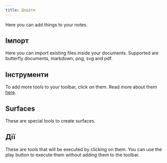 ```yaml
---
title: Додати
---
```


Here you can add things to your notes.

## Імпорт

Here you can import existing files inside your documents.
Supported are butterfly documents, markdown, png, svg and pdf.

## Інструменти

To add more tools to your toolbar, click on them.
Read more about them [here](../tools).

## Surfaces

These are special tools to create surfaces.

## Дії

These are tools that will be executed by clicking on them.
You can use the play button to execute them without adding them to the toolbar.
